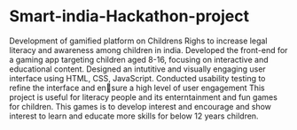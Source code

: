 
# Smart-india-Hackathon-project
Development of gamified platform on Childrens Righs to increase legal literacy and awareness among children in india.
Developed the front-end for a gaming app targeting children aged 8-16, focusing on interactive and educational content.
Designed an intutitive and visually engaging user interface using HTML, CSS, JavaScript.
Conducted usability testing to refine the interface and ensure a high level of user engagement
This project is useful for literacy people and its enterntainment and fun games for children.
This games is to develop interest and encourage and show interest to learn and educate more skills for below 12 years children.
